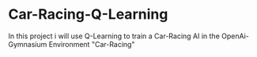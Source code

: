 # Car-Racing-Q-Learning

In this project i will use Q-Learning to train a Car-Racing AI in the OpenAi-Gymnasium Environment "Car-Racing"
